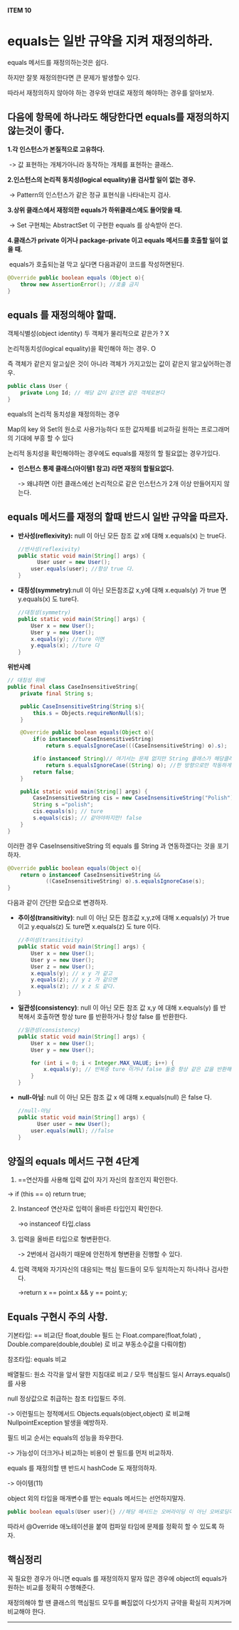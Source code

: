 **ITEM 10**

# equals는 일반 규약을 지켜 재정의하라.



equals 메서드를 재정의하는것은 쉽다.

하지만 잘못 재정의한다면 큰 문제가 발생할수 있다.

따라서 재정의하지 않아야 하는 경우와 반대로 재정의 해야하는 경우를  알아보자.



## 다음에 항목에 하나라도 해당한다면 equals를 재정의하지 않는것이 좋다.

**1.각 인스턴스가 본질적으로 고유하다.**

​	-> 값 표현하는 개체가아니라 동작하는 개체를 표현하는 클래스.



**2.인스턴스의 논리적 동치성(logical equality)을 검사할 일이 없는 경우.**

​	-> Pattern의 인스턴스가 같은 정규 표현식을 나타내는지 검사.



**3.상위 클래스에서 재정의한 equals가 하위클래스에도 들어맞을 때.**

​	-> Set 구현체는 AbstractSet 이 구현한 equals 를 상속받아 쓴다.



**4.클래스가 private 이거나 package-private 이고 equals 메서드를 호출할 일이 없을 때.**

​	equals가 호출되는걸 막고 싶다면 다음과같이 코드를 작성하면된다.

```java
@Override public boolean equals (Object o){
  	throw new AssertionError();	//호출 금지
}
```



## equals 를 재정의해야 할때.



객체식별성(object identity) 두 객체가 물리적으로 같은가 ? X

논리적동치성(logical equality)을 확인해야 하는 경우. O



즉 객체가 같은지 알고싶은 것이 아니라 객체가 가지고있는 값이 같은지 알고싶어하는경우.

```java
public class User {
    private Long Id; // 해당 값이 같으면 같은 객체로본다
}
```



equals의 논리적 동치성을 재정의하는 경우

Map의 key 와  Set의 원소로 사용가능하다 또한 값자체를 비교하길 원하는 프로그래머의 기대에 부흥 할 수 있다



논리적 동치성을 확인해야하는 경우에도 equals를 재정의 할 필요없는 경우가있다.

- **인스턴스 통제 클래스(아이템1 참고) 라면 재정의 할필요없다.**

  -> 왜냐하면  이런 클래스에선 논리적으로 같은 인스턴스가 2개 이상 만들어지지 않는다.



## equals 메서드를 재정의 할때 반드시 일반 규약을 따르자.



- **반사성(reflexivity):** null 이 아닌 모든 참조 값 x에 대해 x.equals(x) 는 true다.

  ```java
  //반사성(reflexivity) 
  public static void main(String[] args) {
    	User user = new User();
      user.equals(user); //항상 true 다.
  }
  ```



- **대칭성(symmetry)**:null 이 아닌 모든참조값 x,y에 대해 x.equals(y) 가 true 면 y.equals(x) 도 ture다.

  ```java
  //대칭성(symmetry)
  public static void main(String[] args) {
      User x = new User();
      User y = new User();
      x.equals(y); //ture 이면
      y.equals(x); //ture 다
  }
  ```



**위반사례**

  ```java
  // 대칭성 위배
  public final class CaseInsensitiveString{
      private final String s;
  
      public CaseInsensitiveString(String s){
          this.s = Objects.requireNonNull(s);
      }
  
      @Override public boolean equals(Object o){
          if(o instanceof CaseInsensitiveString)
              return s.equalsIgnoreCase(((CaseInsensitiveString) o).s);
  
          if(o instanceof String)// 여기서는 문제 없지만 String 클래스가 해당클래스를 알고있을까??
              return s.equalsIgnoreCase((String) o); //한 방향으로만 작동하게됨
          return false;
      }
  
      public static void main(String[] args) {
          CaseInsensitiveString cis = new CaseInsensitiveString("Polish");
          String s ="polish";
          cis.equals(s); // ture
          s.equals(cis); // 같아야하지만! false 
      }
  }
  ```

이러한 경우 CaseInsensitiveString 의 equals 를 String 과 연동하겠다는 것을 포기하자.

  ```java
  @Override public boolean equals(Object o){
      return o instanceof CaseInsensitiveString &&
              ((CaseInsensitiveString) o).s.equalsIgnoreCase(s);
  }
  ```

다음과 같이 간단한 모습으로 변경하자.



- **추이성(transitivity)**: null 이 아닌 모든 참조값 x,y,z에 대해 x.equals(y) 가 true 이고 y.equals(z) 도 ture면 x.equals(z) 도 ture 이다.

  ```java
  //추이성(transitivity)
  public static void main(String[] args) {
      User x = new User();
      User y = new User();
      User z = new User();
      x.equals(y); // x y 가 같고
      y.equals(z); // y z 가 같으면
      x.equals(z); // x z 도 같다.
  }
  ```



- **일관성(consistency)**: null 이 아닌 모든 참조 값 x,y 에 대해 x.equals(y) 를 반복해서 호출하면 항상 ture 를 반환하거나 항상 false 를 반환한다.

  ```java
  //일관성(consistency)
  public static void main(String[] args) {
      User x = new User();
      User y = new User();
  
      for (int i = 0; i < Integer.MAX_VALUE; i++) {
          x.equals(y); // 반복중 ture 이거나 false 둘중 항상 같은 값을 반환해야함.
      }
  }
  ```



- **null-아님**: null 이 아닌 모든 참조 값 x 에 대해 x.equals(null) 은 false 다.

  ```java
  //null-아님 
  public static void main(String[] args) {
    	User user = new User();
      user.equals(null); //false
  }
  ```



## 양질의 equals 메서드 구현 4단계

1.  ==연산자를 사용해 입력 값이 자기 자신의 참조인지 확인한다.

-> if (this == o) return true;

2. Instanceof 연산자로 입력이 올바른 타입인지 확인한다.

   ->o instanceof 타입.class

3. 입력을 올바른 타입으로 형변환한다.

   -> 2번에서 검사하기 때문에 안전하게 형변환을 진행할 수 있다.

4. 입력 객체와 자기자신의 대응되는 핵심 필드들이 모두 일치하는지 하나하나 검사한다.

   ->return x == point.x && y == point.y;





## Equals 구현시 주의 사항.



기본타입: ==  비교(단 float,double 필드 는 Float.compare(float,folat) , Double.compare(double,double) 로 비교 부동소수값을 다뤄야함)

참조타입: equals 비교

배열필드: 원소 각각을 앞서 말한 지침대로 비교 / 모두 핵심필드 일시 Arrays.equals() 를 사용



null 정상값으로 취급하는 참조 타입필드 주의.

-> 이런필드는 정적메서드 Objects.equals(object,object) 로 비교해 NullpointException  발생을 예방하자.



필드 비교 순서는 equals의 성능을 좌우한다.

-> 가능성이 더크거나 비교하는 비용이 싼 필드를 먼저 비교하자.



equals 를 재정의할 땐 반드시 hashCode 도 재정의하자.

-> 아이템(11)



object 외의 타입을 매개변수를 받는 equals 메서드는 선언하지말자.

```java
public boolean equals(User user){} //해당 메서드는 오버라이딩 이 아닌 오버로딩이다.
```

따라서 @Override 애노테이션을 붙여 컴파일 타임에 문제를 정확히 할 수 있도록 하자.



## 핵심정리

꼭 필요한 경우가 아니면 equals 를 재정의하지 말자 많은 경우에 object의 equals가 원하는 비교를 정확히 수행해준다.

재정의해야 할 땐 클래스의 핵심필드 모두를 빠짐없이 다섯가지 규약을 확실히 지켜가며 비교해야 한다.

---